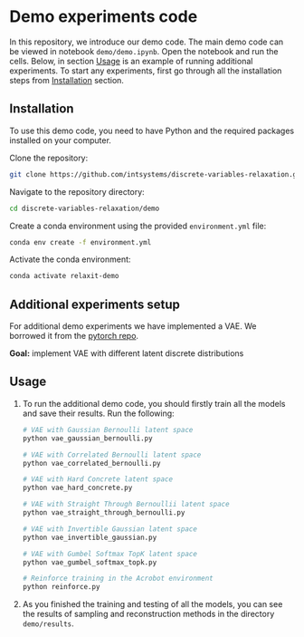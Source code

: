 # Demo experiments code

In this repository, we introduce our demo code. The main demo code can be viewed in notebook `demo/demo.ipynb`. Open the notebook and run the cells.
Below, in section [Usage](#usage) is an example of running additional experiments.
To start any experiments, first go through all the installation steps from [Installation](#installation) section.

## Installation <a name="installation"></a>

To use this demo code, you need to have Python and the required packages installed on your computer.

Clone the repository:
```bash
git clone https://github.com/intsystems/discrete-variables-relaxation.git
```

Navigate to the repository directory:
```bash
cd discrete-variables-relaxation/demo
```

Create a conda environment using the provided `environment.yml` file:
```bash
conda env create -f environment.yml
```

Activate the conda environment:
```bash
conda activate relaxit-demo
```
## Additional experiments setup<a name="experiments"></a>

For additional demo experiments we have implemented a VAE. We borrowed it from the [pytorch repo](https://github.com/pytorch/examples/tree/main/vae). 

**Goal:** implement VAE with different latent discrete distributions

## Usage <a name="usage"></a>

1. To run the additional demo code, you should firstly train all the models and save their results. Run the following:
    ```bash
    # VAE with Gaussian Bernoulli latent space
    python vae_gaussian_bernoulli.py
    
    # VAE with Correlated Bernoulli latent space
    python vae_correlated_bernoulli.py
    
    # VAE with Hard Concrete latent space
    python vae_hard_concrete.py
    
    # VAE with Straight Through Bernoullii latent space
    python vae_straight_through_bernoulli.py

    # VAE with Invertible Gaussian latent space
    python vae_invertible_gaussian.py

    # VAE with Gumbel Softmax TopK latent space
    python vae_gumbel_softmax_topk.py

    # Reinforce training in the Acrobot environment
    python reinforce.py
    ```
2. As you finished the training and testing of all the models, you can see the results of sampling and reconstruction methods in the directory `demo/results`.
